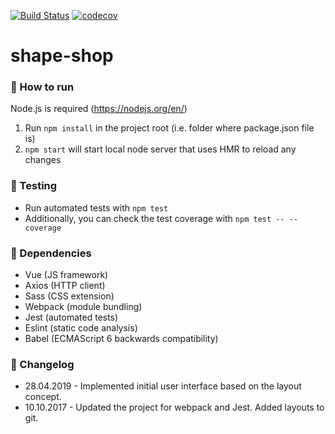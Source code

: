 [![Build Status](https://travis-ci.org/msarakon/shape-shop.svg?branch=master)](https://travis-ci.org/msarakon/shape-shop) [![codecov](https://codecov.io/gh/msarakon/shape-shop/branch/master/graph/badge.svg)](https://codecov.io/gh/msarakon/shape-shop)

# shape-shop

### :runner: How to run

Node.js is required (https://nodejs.org/en/)

1. Run `npm install` in the project root (i.e. folder where package.json file is)
2. `npm start` will start local node server that uses HMR to reload any changes

### :mag_right: Testing

- Run automated tests with `npm test`
- Additionally, you can check the test coverage with `npm test -- --coverage`

### :herb: Dependencies

- Vue (JS framework)
- Axios (HTTP client)
- Sass (CSS extension)
- Webpack (module bundling)
- Jest (automated tests)
- Eslint (static code analysis)
- Babel (ECMAScript 6 backwards compatibility)

### :page_with_curl: Changelog

- 28.04.2019 - Implemented initial user interface based on the layout concept.
- 10.10.2017 - Updated the project for webpack and Jest. Added layouts to git.
